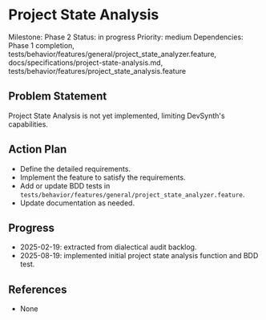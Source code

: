 # Project State Analysis
Milestone: Phase 2
Status: in progress
Priority: medium
Dependencies: Phase 1 completion, tests/behavior/features/general/project_state_analyzer.feature, docs/specifications/project-state-analysis.md, tests/behavior/features/project_state_analysis.feature

## Problem Statement
Project State Analysis is not yet implemented, limiting DevSynth's capabilities.


## Action Plan
- Define the detailed requirements.
- Implement the feature to satisfy the requirements.
- Add or update BDD tests in `tests/behavior/features/general/project_state_analyzer.feature`.
- Update documentation as needed.

## Progress
- 2025-02-19: extracted from dialectical audit backlog.
- 2025-08-19: implemented initial project state analysis function and BDD test.

## References
- None
